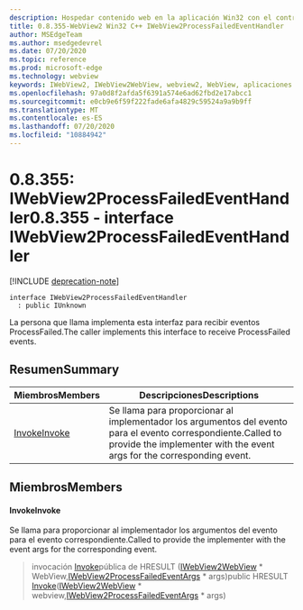 ```yaml
---
description: Hospedar contenido web en la aplicación Win32 con el control Microsoft Edge WebView2
title: 0.8.355-WebView2 Win32 C++ IWebView2ProcessFailedEventHandler
author: MSEdgeTeam
ms.author: msedgedevrel
ms.date: 07/20/2020
ms.topic: reference
ms.prod: microsoft-edge
ms.technology: webview
keywords: IWebView2, IWebView2WebView, webview2, WebView, aplicaciones Win32, Win32, Edge
ms.openlocfilehash: 97a0d8f2afda5f6391a574e6ad62fbd2e17abcc1
ms.sourcegitcommit: e0cb9e6f59f222fade6afa4829c59524a9a9b9ff
ms.translationtype: MT
ms.contentlocale: es-ES
ms.lasthandoff: 07/20/2020
ms.locfileid: "10884942"
---
```

# <span data-ttu-id="ebf9d-104">0.8.355: IWebView2ProcessFailedEventHandler</span><span class="sxs-lookup"><span data-stu-id="ebf9d-104">0.8.355 - interface IWebView2ProcessFailedEventHandler</span></span> 

[!INCLUDE [deprecation-note](../../includes/deprecation-note.md)]

```
interface IWebView2ProcessFailedEventHandler
  : public IUnknown
```

<span data-ttu-id="ebf9d-105">La persona que llama implementa esta interfaz para recibir eventos ProcessFailed.</span><span class="sxs-lookup"><span data-stu-id="ebf9d-105">The caller implements this interface to receive ProcessFailed events.</span></span>

## <span data-ttu-id="ebf9d-106">Resumen</span><span class="sxs-lookup"><span data-stu-id="ebf9d-106">Summary</span></span>

 <span data-ttu-id="ebf9d-107">Miembros</span><span class="sxs-lookup"><span data-stu-id="ebf9d-107">Members</span></span>                        | <span data-ttu-id="ebf9d-108">Descripciones</span><span class="sxs-lookup"><span data-stu-id="ebf9d-108">Descriptions</span></span>
--------------------------------|---------------------------------------------
[<span data-ttu-id="ebf9d-109">Invoke</span><span class="sxs-lookup"><span data-stu-id="ebf9d-109">Invoke</span></span>](#invoke) | <span data-ttu-id="ebf9d-110">Se llama para proporcionar al implementador los argumentos del evento para el evento correspondiente.</span><span class="sxs-lookup"><span data-stu-id="ebf9d-110">Called to provide the implementer with the event args for the corresponding event.</span></span>

## <span data-ttu-id="ebf9d-111">Miembros</span><span class="sxs-lookup"><span data-stu-id="ebf9d-111">Members</span></span>

#### <span data-ttu-id="ebf9d-112">Invoke</span><span class="sxs-lookup"><span data-stu-id="ebf9d-112">Invoke</span></span> 

<span data-ttu-id="ebf9d-113">Se llama para proporcionar al implementador los argumentos del evento para el evento correspondiente.</span><span class="sxs-lookup"><span data-stu-id="ebf9d-113">Called to provide the implementer with the event args for the corresponding event.</span></span>

> <span data-ttu-id="ebf9d-114">invocación [Invoke](#invoke)pública de HRESULT ([IWebView2WebView](IWebView2WebView.md) \* WebView,[IWebView2ProcessFailedEventArgs](IWebView2ProcessFailedEventArgs.md) \* args)</span><span class="sxs-lookup"><span data-stu-id="ebf9d-114">public HRESULT [Invoke](#invoke)([IWebView2WebView](IWebView2WebView.md) \* webview,[IWebView2ProcessFailedEventArgs](IWebView2ProcessFailedEventArgs.md) \* args)</span></span>

